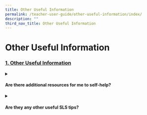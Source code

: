 ```yaml
---
title: Other Useful Information
permalink: /teacher-user-guide/other-useful-information/index/
description: ""
third_nav_title: Other Useful Information
---
```

<h1>Other Useful Information</h1>
<h3><a id="1other-useful-information" target="_blank" href="/teacher-user-guide/other-useful-information/index/">1. Other Useful Information</a></h3>

<details><summary><h4>Are there additional resources for me to self-help?</h4></summary>
<ul>
  <li><a target="_blank" href="/teacher-user-guide/other-useful-information/downloadable-resources/">Downloadable Resources</a></li>
  <li><a target="_blank" href="https://www.notion.so/Glossary-of-Terms-Updated-a16e2e5fd1e44252927d7f7c7e9b10c7">Glossary of Terms (Updated)</a></li>
</ul>
</details>

<details><summary><h4>Are they any other useful SLS tips?</h4></summary>
<ul>
<li><a target="_blank" href="https://www.notion.so/Bookmarking-Tips-eabb2b5ad3ff42e6b932e73fe2c3c64e">Bookmarking Tips</a></li>
<li><a target="_blank" href="https://www.notion.so/Tech-Tips-for-Teachers-fe8549ef30664b93adabcfe165a5a58d">Tech Tips for Teachers</a></li>
</ul>
</details>